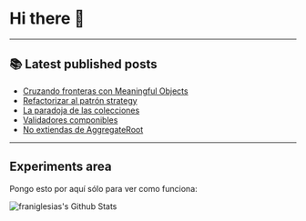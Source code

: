 # Hi there 👋

<!--
**franiglesias/franiglesias** is a ✨ _special_ ✨ repository because its `README.md` (this file) appears on your GitHub profile.

Here are some ideas to get you started:

- 🔭 I’m currently working on ...
- 🌱 I’m currently learning ...
- 👯 I’m looking to collaborate on ...
- 🤔 I’m looking for help with ...
- 💬 Ask me about ...
- 📫 How to reach me: ...
- 😄 Pronouns: ...
- ⚡ Fun fact: ...
-->


---

## 📚 Latest published posts
<!-- TB-FEED:START -->
- [Cruzando fronteras con Meaningful Objects](https://franiglesias.github.io/crossing-boundaries/)
- [Refactorizar al patrón strategy](https://franiglesias.github.io/refactor-to-strategy/)
- [La paradoja de las colecciones](https://franiglesias.github.io/collection-paradox/)
- [Validadores componibles](https://franiglesias.github.io/composable-validators/)
- [No extiendas de AggregateRoot](https://franiglesias.github.io/no_aggregate_root/)
<!-- TB-FEED:END -->


---

## Experiments area

Pongo esto por aquí sólo para ver como funciona:

<img alt="franiglesias's Github Stats" src="https://github-readme-stats.vercel.app/api?username=franiglesias&show_icons=true&hide_border=true" />
